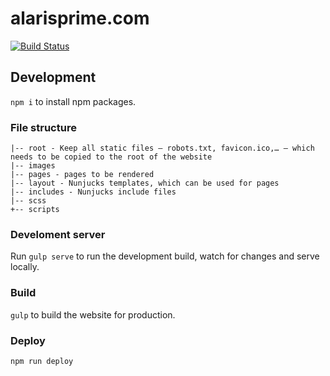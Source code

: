 # alarisprime.com

[![Build Status](https://travis-ci.org/alarisprime/alarisprime.com.svg?branch=master)](https://travis-ci.org/alarisprime/alarisprime.com)

## Development

`npm i` to install npm packages.

### File structure

	|-- root - Keep all static files — robots.txt, favicon.ico,… – which needs to be copied to the root of the website
	|-- images 
	|-- pages - pages to be rendered
	|-- layout - Nunjucks templates, which can be used for pages
	|-- includes - Nunjucks include files
	|-- scss 
	+-- scripts

### Develoment server

Run `gulp serve` to run the development build, watch for changes and serve locally.

### Build

`gulp` to build the website for production.

### Deploy

`npm run deploy`
